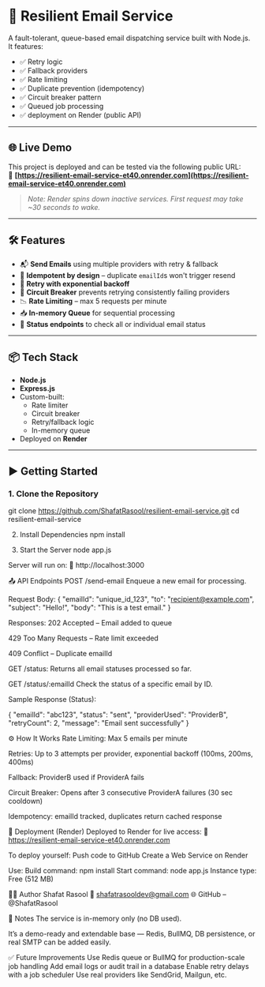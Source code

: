 # 📧 Resilient Email Service

A fault-tolerant, queue-based email dispatching service built with Node.js.  
It features:
- ✅ Retry logic
- ✅ Fallback providers
- ✅ Rate limiting
- ✅ Duplicate prevention (idempotency)
- ✅ Circuit breaker pattern
- ✅ Queued job processing
- ✅ deployment on Render (public API)

---

## 🌐 Live Demo 
This project is deployed and can be tested via the following public URL:  
🔗 **[https://resilient-email-service-et40.onrender.com](https://resilient-email-service-et40.onrender.com)**

> *Note: Render spins down inactive services. First request may take ~30 seconds to wake.*

---

## 🛠 Features

- 📬 **Send Emails** using multiple providers with retry & fallback
- 🧠 **Idempotent by design** – duplicate `emailId`s won't trigger resend
- 🔁 **Retry with exponential backoff**
- 🚫 **Circuit Breaker** prevents retrying consistently failing providers
- 📉 **Rate Limiting** – max 5 requests per minute
- 📥 **In-memory Queue** for sequential processing
- 🧪 **Status endpoints** to check all or individual email status

---

## 📦 Tech Stack

- **Node.js**
- **Express.js**
- Custom-built:
  - Rate limiter
  - Circuit breaker
  - Retry/fallback logic
  - In-memory queue
- Deployed on **Render**

---

## ▶️ Getting Started

### 1. Clone the Repository

git clone https://github.com/ShafatRasool/resilient-email-service.git
cd resilient-email-service

2. Install Dependencies
npm install

4. Start the Server
node app.js

Server will run on:
📍 http://localhost:3000

📤 API Endpoints
POST /send-email
Enqueue a new email for processing.

Request Body:
{
  "emailId": "unique_id_123",
  "to": "recipient@example.com",
  "subject": "Hello!",
  "body": "This is a test email."
}

Responses:
202 Accepted – Email added to queue

429 Too Many Requests – Rate limit exceeded

409 Conflict – Duplicate emailId

GET /status:
Returns all email statuses processed so far.

GET /status/:emailId
Check the status of a specific email by ID.

Sample Response (Status):

{
  "emailId": "abc123",
  "status": "sent",
  "providerUsed": "ProviderB",
  "retryCount": 2,
  "message": "Email sent successfully"
}

⚙️ How It Works
Rate Limiting: Max 5 emails per minute

Retries: Up to 3 attempts per provider, exponential backoff (100ms, 200ms, 400ms)

Fallback: ProviderB used if ProviderA fails

Circuit Breaker: Opens after 3 consecutive ProviderA failures (30 sec cooldown)

Idempotency: emailId tracked, duplicates return cached response

🚀 Deployment (Render)
Deployed to Render for live access:
🔗 https://resilient-email-service-et40.onrender.com

To deploy yourself:
Push code to GitHub
Create a Web Service on Render

Use:
Build command: npm install
Start command: node app.js
Instance type: Free (512 MB)

👨‍💻 Author
Shafat Rasool
📧 shafatrasooldev@gmail.com
🌐 GitHub – @ShafatRasool

📌 Notes
The service is in-memory only (no DB used).

It’s a demo-ready and extendable base — Redis, BullMQ, DB persistence, or real SMTP can be added easily.

✅ Future Improvements
Use Redis queue or BullMQ for production-scale job handling
Add email logs or audit trail in a database
Enable retry delays with a job scheduler
Use real providers like SendGrid, Mailgun, etc.
